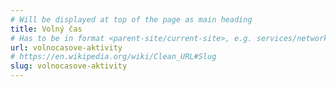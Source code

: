 ```yaml
---
# Will be displayed at top of the page as main heading
title: Volný čas
# Has to be in format <parent-site/current-site>, e.g. services/network (notice missing slash at the beginning)
url: volnocasove-aktivity
# https://en.wikipedia.org/wiki/Clean_URL#Slug
slug: volnocasove-aktivity
---
```

